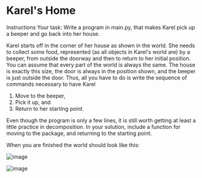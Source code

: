 # Karel's Home

Instructions
Your task: Write a program in main.py, that makes Karel pick up a beeper and go back into her house.

Karel starts off in the corner of her house as shown in the world. She needs to collect some food, represented (as all objects in Karel's world are) by a beeper, from outside the doorway and then to return to her initial position. You can assume that every part of the world is always the same. The house is exactly this size, the door is always in the position shown, and the beeper is just outside the door. Thus, all you have to do is write the sequence of commands necessary to have Karel

1. Move to the beeper,
2. Pick it up, and
3. Return to her starting point.

Even though the program is only a few lines, it is still worth getting at least a little practice in decomposition. In your solution, include a function for moving to the package, and returning to the starting point.

When you are finished the world should look like this:

![image](https://user-images.githubusercontent.com/97858274/235158062-3e5a87ac-2247-41e7-8710-7df64c0eeac4.png)

![image](https://user-images.githubusercontent.com/97858274/235158127-38d3e3bd-1828-4240-b656-ab57e313ac90.png)